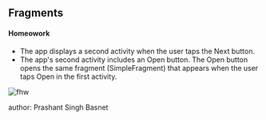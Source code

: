 <h2>Fragments</h2>
<h4>Homeowork</h4>
<ul>
  <li>The app displays a second activity when the user taps the Next button.</li>
  <li>The app's second activity includes an Open button. The Open button opens the same fragment                 (SimpleFragment) that appears when the user taps Open in the first activity.</li>
</ul>
  

 

![fhw](https://user-images.githubusercontent.com/50170332/111573326-71f9a480-87d2-11eb-879b-43d510e2225b.gif)


author: Prashant Singh Basnet
